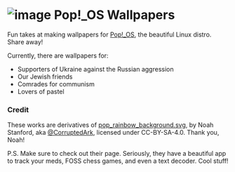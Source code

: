 # ![image](https://i.imgur.com/mnjFZEk.png) Pop!_OS Wallpapers
Fun takes at making wallpapers for [Pop!_OS](https://pop.system76.com/), the beautiful Linux distro. Share away! 

Currently, there are wallpapers for:
- Supporters of Ukraine against the Russian aggression
- Our Jewish friends
- Comrades for communism
- Lovers of pastel

### Credit
These works are derivatives of [pop_rainbow_background.svg](https://github.com/CorruptedArk/svg-wallpapers/blob/master/pop_rainbow_background.svg), by Noah Stanford, aka [@CorruptedArk](https://github.com/CorruptedArk), licensed under CC-BY-SA-4.0. Thank you, Noah!

P.S. Make sure to check out their page. Seriously, they have a beautiful app to track your meds, FOSS chess games, and even a text decoder. Cool stuff!
